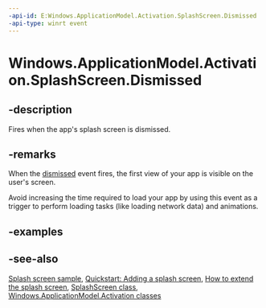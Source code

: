 ```yaml
---
-api-id: E:Windows.ApplicationModel.Activation.SplashScreen.Dismissed
-api-type: winrt event
---
```


<!-- Event syntax
public event Windows.Foundation.TypedEventHandler Dismissed<Windows.ApplicationModel.Activation.SplashScreen,  object>
-->

# Windows.ApplicationModel.Activation.SplashScreen.Dismissed

## -description
Fires when the app's splash screen is dismissed.

## -remarks
When the [dismissed](splashscreen_dismissed.md) event fires, the first view of your app is visible on the user's screen.

Avoid increasing the time required to load your app by using this event as a trigger to perform loading tasks (like loading network data) and animations.

## -examples


## -see-also
[Splash screen sample](https://go.microsoft.com/fwlink/p/?linkid=234889), [Quickstart: Adding a splash screen](https://msdn.microsoft.com/library/c70d1dd7-9e0e-4349-a496-88a5c3fd8e97), [How to extend the splash screen](https://msdn.microsoft.com/library/fd10a9ff-4e09-471f-886e-8b8246dc12de), [SplashScreen class](splashscreen.md), [Windows.ApplicationModel.Activation classes](windows_applicationmodel_activation_classes.md)
